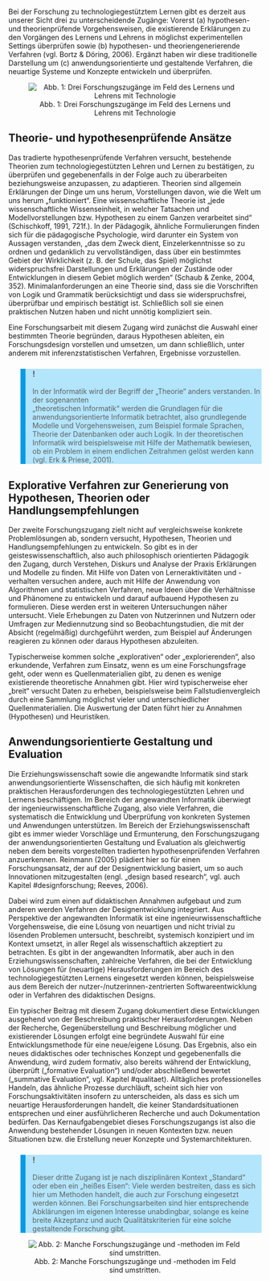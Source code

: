 <!-- filename: 03_Drei_unterschiedliche_Forschungszugaenge.md -->
<!-- title: Drei unterschiedliche Forschungszugänge -->

Bei der Forschung zu technologiegestütztem Lernen gibt es derzeit aus unserer Sicht drei zu unterscheidende Zugänge: Vorerst (a) hypothesen- und theorienprüfende Vorgehensweisen, die existierende Erklärungen zu den Vorgängen des Lernens und Lehrens in möglichst experimentellen Settings überprüfen sowie (b) hypothesen- und theoriengenerierende Verfahren (vgl. Bortz & Döring, 2006). Ergänzt haben wir diese traditionelle Darstellung um (c) anwendungsorientierte und gestaltende Verfahren, die neuartige Systeme und Konzepte entwickeln und überprüfen.

<center><figure>
  <img src="https://raw.githubusercontent.com/ed-tech-at/L3T/refs/heads/main/16_Forschungszugaenge_und/img/01_Drei_Forschungszugänge_im_Feld_des_Lernens_und_Lehrens_mit_Technologie.png" alt="Abb. 1: Drei Forschungszugänge im Feld des Lernens und Lehrens mit Technologie">
  <figcaption>Abb. 1: Drei Forschungszugänge im Feld des Lernens und Lehrens mit Technologie</figcaption>
</figure></center>


## Theorie- und hypothesenprüfende Ansätze

Das tradierte hypothesenprüfende Verfahren versucht, bestehende Theorien zum technologiegestützten Lehren und Lernen zu bestätigen, zu überprüfen und gegebenenfalls in der Folge auch zu überarbeiten beziehungsweise anzupassen, zu adaptieren. Theorien sind allgemein Erklärungen der Dinge um uns herum, Vorstellungen davon, wie die Welt um uns herum „funktioniert“. Eine wissenschaftliche Theorie ist „jede wissenschaftliche Wissenseinheit, in welcher Tatsachen und Modellvorstellungen bzw. Hypothesen zu einem Ganzen verarbeitet sind“ (Schischkoff, 1991, 721f.). In der Pädagogik, ähnliche Formulierungen finden sich für die pädagogische Psychologie, wird darunter ein System von Aussagen verstanden, „das dem Zweck dient, Einzelerkenntnisse so zu ordnen und gedanklich zu vervollständigen, dass über ein bestimmtes Gebiet der Wirklichkeit (z. B. der Schule, das Spiel) möglichst widerspruchsfrei Darstellungen und Erklärungen der Zustände oder Entwicklungen in diesem Gebiet möglich werden“ (Schaub & Zenke, 2004, 352). Minimalanforderungen an eine Theorie sind, dass sie die Vorschriften von Logik und Grammatik berücksichtigt und dass sie widerspruchsfrei, überprüfbar und empirisch bestätigt ist. Schließlich soll sie einen praktischen Nutzen haben und nicht unnötig kompliziert sein.

Eine Forschungsarbeit mit diesem Zugang wird zunächst die Auswahl einer bestimmten Theorie begründen, daraus Hypothesen ableiten, ein Forschungsdesign vorstellen und umsetzen, um dann schließlich, unter anderem mit inferenzstatistischen Verfahren, Ergebnisse vorzustellen.

<blockquote style="background: #B3E5FC; border-left: 10px solid #039BE5">

### !

In der Informatik wird der Begriff der „Theorie“ anders verstanden. In der sogenannten  
„theoretischen Informatik“ werden die Grundlagen für die anwendungsorientierte Informatik betrachtet, also grundlegende Modelle und Vorgehensweisen, zum Beispiel formale Sprachen, Theorie der Datenbanken oder auch Logik. In der theoretischen Informatik wird beispielsweise mit Hilfe der Mathematik bewiesen, ob ein Problem in einem endlichen Zeitrahmen gelöst werden kann (vgl. Erk & Priese, 2001).

</blockquote>

## Explorative Verfahren zur Generierung von Hypothesen, Theorien oder Handlungsempfehlungen

Der zweite Forschungszugang zielt nicht auf vergleichsweise konkrete Problemlösungen ab, sondern versucht, Hypothesen, Theorien und Handlungsempfehlungen zu entwickeln. So gibt es in der geisteswissenschaftlich, also auch philosophisch orientierten Pädagogik den Zugang, durch Verstehen, Diskurs und Analyse der Praxis Erklärungen und Modelle zu finden. Mit Hilfe von Daten von Lerneraktivitäten und -verhalten versuchen andere, auch mit Hilfe der Anwendung von Algorithmen und statistischen Verfahren, neue Ideen über die Verhältnisse und Phänomene zu entwickeln und darauf aufbauend Hypothesen zu formulieren. Diese werden erst in weiteren Untersuchungen näher untersucht. Viele Erhebungen zu Daten von Nutzerinnen und Nutzern oder Umfragen zur Mediennutzung sind so Beobachtungstudien, die mit der Absicht (regelmäßig) durchgeführt werden, zum Beispiel auf Änderungen reagieren zu können oder daraus Hypothesen abzuleiten.

Typischerweise kommen solche „explorativen“ oder „explorierenden“, also erkundende, Verfahren zum Einsatz, wenn es um eine Forschungsfrage geht, oder wenn es Quellenmaterialien gibt, zu denen es wenige existierende theoretische Annahmen gibt. Hier wird typischerweise eher „breit“ versucht Daten zu erheben, beispielsweise beim Fallstudienvergleich durch eine Sammlung möglichst vieler und unterschiedlicher Quellenmaterialien. Die Auswertung der Daten führt hier zu Annahmen (Hypothesen) und Heuristiken.

## Anwendungsorientierte Gestaltung und Evaluation

Die Erziehungswissenschaft sowie die angewandte Informatik sind stark anwendungsorientierte Wissenschaften, die sich häufig mit konkreten praktischen Herausforderungen des technologiegestützten Lehren und Lernens beschäftigen. Im Bereich der angewandten Informatik überwiegt der ingenieurwissenschaftliche Zugang, also viele Verfahren, die systematisch die Entwicklung und Überprüfung von konkreten Systemen und Anwendungen unterstützen. Im Bereich der Erziehungswissenschaft gibt es immer wieder Vorschläge und Ermunterung, den Forschungszugang der anwendungsorientierten Gestaltung und Evaluation als gleichwertig neben dem bereits vorgestellten tradierten hypothesenprüfenden Verfahren anzuerkennen. Reinmann (2005) plädiert hier so für einen Forschungsansatz, der auf der Designentwicklung basiert, um so auch Innovationen mitzugestalten (engl. „design based research“, vgl. auch Kapitel #designforschung; Reeves, 2006).

Dabei wird zum einen auf didaktischen Annahmen aufgebaut und zum anderen werden Verfahren der Designentwicklung integriert. Aus Perspektive der angewandten Informatik ist eine ingenieurwissenschaftliche Vorgehensweise, die eine Lösung von neuartigen und nicht trivial zu lösenden Problemen untersucht, beschreibt, systemisch konzipiert und im Kontext umsetzt, in aller Regel als wissenschaftlich akzeptiert zu betrachten. Es gibt in der angewandten Informatik, aber auch in den Erziehungswissenschaften, zahlreiche Verfahren, die bei der Entwicklung von Lösungen für (neuartige) Herausforderungen im Bereich des technologiegestützten Lernens eingesetzt werden können, beispielsweise aus dem Bereich der nutzer-/nutzerinnen-zentrierten Softwareentwicklung oder in Verfahren des didaktischen Designs.

Ein typischer Beitrag mit diesem Zugang dokumentiert diese Entwicklungen ausgehend von der Beschreibung praktischer Herausforderungen. Neben der Recherche, Gegenüberstellung und Beschreibung möglicher und existierender Lösungen erfolgt eine begründete Auswahl für eine Entwicklungsmethode für eine neue/eigene Lösung. Das Ergebnis, also ein neues didaktisches oder technisches Konzept und gegebenenfalls die Anwendung, wird zudem formativ, also bereits während der Entwicklung, überprüft („formative Evaluation“) und/oder abschließend bewertet („summative Evaluation“, vgl. Kapitel #qualitaet). Alltägliches professionelles Handeln, das ähnliche Prozesse durchläuft, scheint sich hier von Forschungsaktivitäten insofern zu unterscheiden, als dass es sich um neuartige Herausforderungen handelt, die keiner Standardsituationen entsprechen und einer ausführlicheren Recherche und auch Dokumentation bedürfen. Das Kernaufgabengebiet dieses Forschungszugangs ist also die Anwendung bestehender Lösungen in neuen Kontexten bzw. neuen Situationen bzw. die Erstellung neuer Konzepte und Systemarchitekturen.

<blockquote style="background: #B3E5FC; border-left: 10px solid #039BE5">

### !

Dieser dritte Zugang ist je nach disziplinären Kontext „Standard“ oder eben ein „heißes Eisen“: Viele werden bestreiten, dass es sich hier um Methoden handelt, die auch zur Forschung eingesetzt werden können. Bei Forschungsarbeiten sind hier entsprechende Abklärungen im eigenen Interesse unabdingbar, solange es keine breite Akzeptanz und auch Qualitätskriterien für eine solche gestaltende Forschung gibt.

</blockquote>

<center><figure>
  <img src="https://raw.githubusercontent.com/ed-tech-at/L3T/refs/heads/main/16_Forschungszugaenge_und/img/02_Manche_Forschungszugänge_und_methoden_im_Feld_sind_umstritten.jpg" alt="Abb. 2: Manche Forschungszugänge und -methoden im Feld sind umstritten.">
  <figcaption>Abb. 2: Manche Forschungszugänge und -methoden im Feld sind umstritten.</figcaption>
</figure></center>

